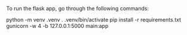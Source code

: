 To run the flask app, go through the following commands:

python -m venv .venv
. .venv/bin/activate
pip install -r requirements.txt
gunicorn -w 4 -b 127.0.0.1:5000 main:app
